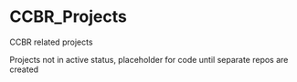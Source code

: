 # CCBR_Projects
CCBR related projects

Projects not in active status, placeholder for code until separate repos are created
